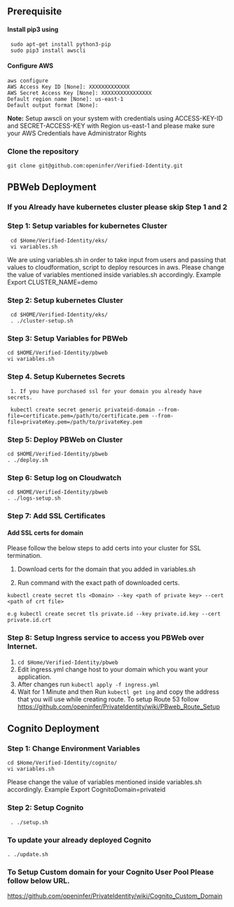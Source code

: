 ## Prerequisite


#### Install pip3 using 
     sudo apt-get install python3-pip
     sudo pip3 install awscli

#### Configure AWS
    aws configure 
    AWS Access Key ID [None]: XXXXXXXXXXXXX
    AWS Secret Access Key [None]: XXXXXXXXXXXXXXXX
    Default region name [None]: us-east-1
    Default output format [None]:
**Note:** Setup awscli on your system with credentials using ACCESS-KEY-ID and SECRET-ACCESS-KEY with Region us-east-1 and please make sure your AWS Credentials have Administrator Rights

### Clone the repository

    git clone git@github.com:openinfer/Verified-Identity.git

## PBWeb Deployment

### If you Already have kubernetes cluster please skip Step 1 and 2

### Step 1: Setup variables for kubernetes Cluster

     cd $Home/Verified-Identity/eks/
     vi variables.sh

We are using variables.sh in order to take input from users and passing that values to cloudformation, 
script to deploy resources in aws.
Please change the value of variables mentioned inside variables.sh accordingly.
   Example Export CLUSTER_NAME=demo

### Step 2: Setup kubernetes Cluster
     cd $HOME/Verified-Identity/eks/
     . ./cluster-setup.sh

### Step 3: Setup Variables for PBWeb
    cd $HOME/Verified-Identity/pbweb
    vi variables.sh
     
### Step 4. Setup Kubernetes Secrets
     1. If you have purchased ssl for your domain you already have secrets.

     kubectl create secret generic privateid-domain --from-file=certificate.pem=/path/to/certificate.pem --from-file=privateKey.pem=/path/to/privateKey.pem


### Step 5: Deploy PBWeb on Cluster
    cd $HOME/Verified-Identity/pbweb
    . ./deploy.sh

### Step 6: Setup log on Cloudwatch
    cd $HOME/Verified-Identity/pbweb
    . ./logs-setup.sh

### Step 7: Add SSL Certificates

#### Add SSL certs for domain 

Please follow the below steps to add certs into your cluster for SSL termination.

1. Download certs for the domain that you added in variables.sh

2. Run command with the exact path of downloaded certs.

```kubectl create secret tls <Domain> --key <path of private key> --cert <path of crt file>``` 

    e.g kubectl create secret tls private.id --key private.id.key --cert private.id.crt

### Step 8: Setup Ingress service to access you PBWeb over Internet.

1. `cd $Home/Verified-Identity/pbweb`
2. Edit ingress.yml change host to your domain which you want your application.
3. After changes run `kubectl apply -f ingress.yml`
4. Wait for 1 Minute and then Run `kubectl get ing` and copy the address that you will use while creating route.
To setup Route 53 follow https://github.com/openinfer/PrivateIdentity/wiki/PBweb_Route_Setup


## Cognito Deployment

### Step 1: Change Environment Variables
    cd $Home/Verified-Identity/cognito/
    vi variables.sh

Please change the value of variables mentioned inside variables.sh accordingly.
   Example Export CognitoDomain=privateid

### Step 2: Setup Cognito
     . ./setup.sh

### To update your already deployed Cognito 
    . ./update.sh

### To Setup Custom domain for your Cognito User Pool Please follow below URL.
 https://github.com/openinfer/PrivateIdentity/wiki/Cognito_Custom_Domain
    




     


    

